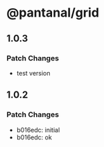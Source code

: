 # @pantanal/grid

## 1.0.3

### Patch Changes

- test version

## 1.0.2

### Patch Changes

- b016edc: initial
- b016edc: ok
